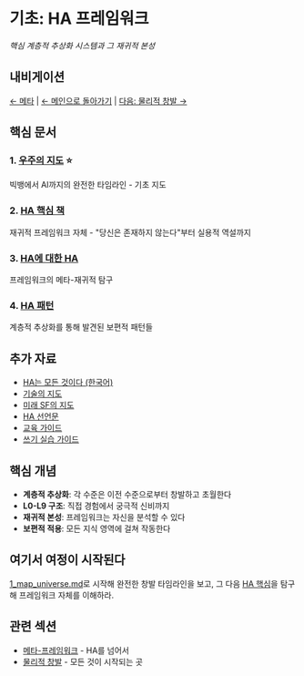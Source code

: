 # 기초: HA 프레임워크

*핵심 계층적 추상화 시스템과 그 재귀적 본성*

## 내비게이션
[← 메타](../0_meta/index.md) | [← 메인으로 돌아가기](../../index.md) | [다음: 물리적 창발 →](../2_physical_emergence/index.md)

## 핵심 문서

### 1. [우주의 지도](./1_map_universe.md) ⭐️
빅뱅에서 AI까지의 완전한 타임라인 - 기초 지도

### 2. [HA 핵심 책](./HA/) 
재귀적 프레임워크 자체 - "당신은 존재하지 않는다"부터 실용적 역설까지

### 3. [HA에 대한 HA](./HA_HA/)
프레임워크의 메타-재귀적 탐구

### 4. [HA 패턴](./HA_pattern/)
계층적 추상화를 통해 발견된 보편적 패턴들

## 추가 자료
- [HA는 모든 것이다 (한국어)](./HA_is_everything.ko.md)
- [기술의 지도](./2_map_tech.md)
- [미래 SF의 지도](./3_map_future_sf.md)
- [HA 선언문](./HA_Manifesto.md)
- [교육 가이드](./HA_Teaching_Guide.md)
- [쓰기 실습 가이드](./HA_Writing_Practice_Guide.md)

## 핵심 개념
- **계층적 추상화**: 각 수준은 이전 수준으로부터 창발하고 초월한다
- **L0-L9 구조**: 직접 경험에서 궁극적 신비까지
- **재귀적 본성**: 프레임워크는 자신을 분석할 수 있다
- **보편적 적용**: 모든 지식 영역에 걸쳐 작동한다

## 여기서 여정이 시작된다
[1_map_universe.md](./1_map_universe.md)로 시작해 완전한 창발 타임라인을 보고, 그 다음 [HA 핵심](./HA/)을 탐구해 프레임워크 자체를 이해하라.

## 관련 섹션
- [메타-프레임워크](../0_meta/index.md) - HA를 넘어서
- [물리적 창발](../2_physical_emergence/index.md) - 모든 것이 시작되는 곳